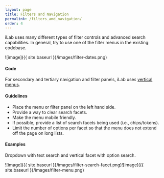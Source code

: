 ```yaml
---
layout: page
title: Filters and Navigation
permalink: /filters_and_navigation/
order: 4
---
```


iLab uses many different types of filter controls and advanced search capabilities. In general, try to use one of the filter menus in the existing codebase.

![image]({{ site.baseurl }}/images/filter-dates.png)

#### Code
For secondary and tertiary navigation and filter panels, iLab uses [vertical menus](http://semantic-ui.com/collections/menu.html#vertical-menu).

#### Guidelines
- Place the menu or filter panel on the left hand side.
- Provide a way to clear search facets.
- Make the menu mobile friendly.
- If possible, provide a list of search facets being used (i.e., chips/tokens).
- Limit the number of options per facet so that the menu does not extend off the page on long lists.

#### Examples
Dropdown with text search and vertical facet with option search.

![image]({{ site.baseurl }}/images/filter-search-facet.png)![image]({{ site.baseurl }}/images/filter-menu.png)


